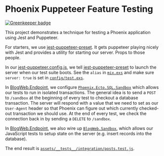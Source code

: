 # Phoenix Puppeteer Feature Testing

[![Greenkeeper badge](https://badges.greenkeeper.io/rzane/phoenix-jest-puppeteer.svg)](https://greenkeeper.io/)

This project demonstrates a technique for testing a Phoenix application using Jest and Puppeteer.

For starters, we use [jest-puppeteer-preset](https://github.com/smooth-code/jest-puppeteer). It gets puppeteer playing nicely with Jest and provides a utility for starting our server. Props to those people.

In our [jest-puppeteer.config.js](assets/jest-puppeteer.config.js), we tell [jest-puppeteer-preset](https://github.com/smooth-code/jest-puppeteer) to launch the server when our test suite boots. See the `alias` in [`mix.exs`](mix.exs) and make sure `server: true` is set in [`config/test.exs`](config/test.exs).

In [BlogWeb.Endpoint](lib/blog_web/endpoint.ex), we configure [`Phoenix.Ecto.SQL.Sandbox`](https://hexdocs.pm/phoenix_ecto/Phoenix.Ecto.SQL.Sandbox.html) which allows our tests to run in isolated transactions. The general idea is to send a `POST` to `/sandbox` at the beginning of every test to checkout a database transaction. The server will respond with a value that we need to set as our `User-Agent` header so that Phoenix can figure out which currently checked-out transaction we should use. At the end of every test, we check the connection back in by sending a `DELETE` to `/sandbox`.

In [BlogWeb.Endpoint](lib/blog_web/endpoint.ex), we also wire up [`BlogWeb.Sandbox`](lib/blog_web/sandbox.ex), which allows our JavaScript tests to setup state on the server (e.g. insert records into the database).

The end result is [`assets/__tests__/integration/posts.test.js`](assets/__tests__/integration/posts.test.js).

